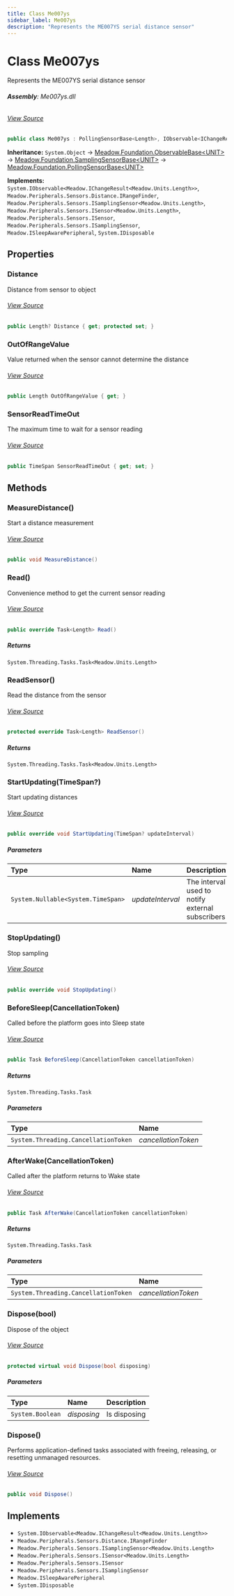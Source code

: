 ```yaml
---
title: Class Me007ys
sidebar_label: Me007ys
description: "Represents the ME007YS serial distance sensor"
---
```

# Class Me007ys
Represents the ME007YS serial distance sensor

###### **Assembly**: Me007ys.dll
###### [View Source](https://github.com/WildernessLabs/Meadow.Foundation.git/blob/develop/Source/Meadow.Foundation.Peripherals/Sensors.Distance.Me007ys/Driver/Me007ys.cs#L13)
```csharp title="Declaration"
public class Me007ys : PollingSensorBase<Length>, IObservable<IChangeResult<Length>>, IRangeFinder, ISamplingSensor<Length>, ISensor<Length>, ISensor, ISamplingSensor, ISleepAwarePeripheral, IDisposable
```
**Inheritance:** `System.Object` -> [Meadow.Foundation.ObservableBase&lt;UNIT&gt;](../Meadow.Foundation/ObservableBase`UNIT`) -> [Meadow.Foundation.SamplingSensorBase&lt;UNIT&gt;](../Meadow.Foundation/SamplingSensorBase`UNIT`) -> [Meadow.Foundation.PollingSensorBase&lt;UNIT&gt;](../Meadow.Foundation/PollingSensorBase`UNIT`)

**Implements:**  
`System.IObservable<Meadow.IChangeResult<Meadow.Units.Length>>`, `Meadow.Peripherals.Sensors.Distance.IRangeFinder`, `Meadow.Peripherals.Sensors.ISamplingSensor<Meadow.Units.Length>`, `Meadow.Peripherals.Sensors.ISensor<Meadow.Units.Length>`, `Meadow.Peripherals.Sensors.ISensor`, `Meadow.Peripherals.Sensors.ISamplingSensor`, `Meadow.ISleepAwarePeripheral`, `System.IDisposable`

## Properties
### Distance
Distance from sensor to object
###### [View Source](https://github.com/WildernessLabs/Meadow.Foundation.git/blob/develop/Source/Meadow.Foundation.Peripherals/Sensors.Distance.Me007ys/Driver/Me007ys.cs#L18)
```csharp title="Declaration"
public Length? Distance { get; protected set; }
```
### OutOfRangeValue
Value returned when the sensor cannot determine the distance
###### [View Source](https://github.com/WildernessLabs/Meadow.Foundation.git/blob/develop/Source/Meadow.Foundation.Peripherals/Sensors.Distance.Me007ys/Driver/Me007ys.cs#L23)
```csharp title="Declaration"
public Length OutOfRangeValue { get; }
```
### SensorReadTimeOut
The maximum time to wait for a sensor reading
###### [View Source](https://github.com/WildernessLabs/Meadow.Foundation.git/blob/develop/Source/Meadow.Foundation.Peripherals/Sensors.Distance.Me007ys/Driver/Me007ys.cs#L28)
```csharp title="Declaration"
public TimeSpan SensorReadTimeOut { get; set; }
```
## Methods
### MeasureDistance()
Start a distance measurement
###### [View Source](https://github.com/WildernessLabs/Meadow.Foundation.git/blob/develop/Source/Meadow.Foundation.Peripherals/Sensors.Distance.Me007ys/Driver/Me007ys.cs#L71)
```csharp title="Declaration"
public void MeasureDistance()
```
### Read()
Convenience method to get the current sensor reading
###### [View Source](https://github.com/WildernessLabs/Meadow.Foundation.git/blob/develop/Source/Meadow.Foundation.Peripherals/Sensors.Distance.Me007ys/Driver/Me007ys.cs#L79)
```csharp title="Declaration"
public override Task<Length> Read()
```

##### Returns

`System.Threading.Tasks.Task<Meadow.Units.Length>`
### ReadSensor()
Read the distance from the sensor
###### [View Source](https://github.com/WildernessLabs/Meadow.Foundation.git/blob/develop/Source/Meadow.Foundation.Peripherals/Sensors.Distance.Me007ys/Driver/Me007ys.cs#L88)
```csharp title="Declaration"
protected override Task<Length> ReadSensor()
```

##### Returns

`System.Threading.Tasks.Task<Meadow.Units.Length>`
### StartUpdating(TimeSpan?)
Start updating distances
###### [View Source](https://github.com/WildernessLabs/Meadow.Foundation.git/blob/develop/Source/Meadow.Foundation.Peripherals/Sensors.Distance.Me007ys/Driver/Me007ys.cs#L97)
```csharp title="Declaration"
public override void StartUpdating(TimeSpan? updateInterval)
```

##### Parameters

| Type | Name | Description |
|:--- |:--- |:--- |
| `System.Nullable<System.TimeSpan>` | *updateInterval* | The interval used to notify external subscribers |

### StopUpdating()
Stop sampling
###### [View Source](https://github.com/WildernessLabs/Meadow.Foundation.git/blob/develop/Source/Meadow.Foundation.Peripherals/Sensors.Distance.Me007ys/Driver/Me007ys.cs#L108)
```csharp title="Declaration"
public override void StopUpdating()
```
### BeforeSleep(CancellationToken)
Called before the platform goes into Sleep state
###### [View Source](https://github.com/WildernessLabs/Meadow.Foundation.git/blob/develop/Source/Meadow.Foundation.Peripherals/Sensors.Distance.Me007ys/Driver/Me007ys.cs#L184)
```csharp title="Declaration"
public Task BeforeSleep(CancellationToken cancellationToken)
```

##### Returns

`System.Threading.Tasks.Task`

##### Parameters

| Type | Name |
|:--- |:--- |
| `System.Threading.CancellationToken` | *cancellationToken* |

### AfterWake(CancellationToken)
Called after the platform returns to Wake state
###### [View Source](https://github.com/WildernessLabs/Meadow.Foundation.git/blob/develop/Source/Meadow.Foundation.Peripherals/Sensors.Distance.Me007ys/Driver/Me007ys.cs#L198)
```csharp title="Declaration"
public Task AfterWake(CancellationToken cancellationToken)
```

##### Returns

`System.Threading.Tasks.Task`

##### Parameters

| Type | Name |
|:--- |:--- |
| `System.Threading.CancellationToken` | *cancellationToken* |

### Dispose(bool)
Dispose of the object
###### [View Source](https://github.com/WildernessLabs/Meadow.Foundation.git/blob/develop/Source/Meadow.Foundation.Peripherals/Sensors.Distance.Me007ys/Driver/Me007ys.cs#L207)
```csharp title="Declaration"
protected virtual void Dispose(bool disposing)
```

##### Parameters

| Type | Name | Description |
|:--- |:--- |:--- |
| `System.Boolean` | *disposing* | Is disposing |

### Dispose()
Performs application-defined tasks associated with freeing, releasing, or resetting unmanaged resources.
###### [View Source](https://github.com/WildernessLabs/Meadow.Foundation.git/blob/develop/Source/Meadow.Foundation.Peripherals/Sensors.Distance.Me007ys/Driver/Me007ys.cs#L228)
```csharp title="Declaration"
public void Dispose()
```

## Implements

* `System.IObservable<Meadow.IChangeResult<Meadow.Units.Length>>`
* `Meadow.Peripherals.Sensors.Distance.IRangeFinder`
* `Meadow.Peripherals.Sensors.ISamplingSensor<Meadow.Units.Length>`
* `Meadow.Peripherals.Sensors.ISensor<Meadow.Units.Length>`
* `Meadow.Peripherals.Sensors.ISensor`
* `Meadow.Peripherals.Sensors.ISamplingSensor`
* `Meadow.ISleepAwarePeripheral`
* `System.IDisposable`
